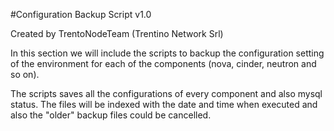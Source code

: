 #Configuration Backup Script v1.0

Created by TrentoNodeTeam (Trentino Network Srl)

In this section we will include the scripts to backup the configuration 
setting of the environment for each of the components (nova, cinder, neutron and so on). 

The scripts saves all the configurations of every component and also mysql status.
The files will be indexed with the date and time when executed and also the "older" backup files could be cancelled.


